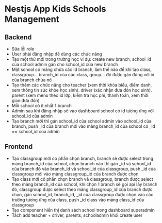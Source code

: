 # Nestjs App Kids Schools Management
## Backend
- Sửa lỗi role
- User phải đăng nhập để dùng các chức năng
- Tạo một thứ mới trong trường học ví dụ: create new branch, school_id của school admin gán cho school_id của new branch
- Một school có mảng chứa các id branch, làm thế nào để khi tạo class, classgroup... branch_id của các class, group... đó được gán đúng với id của branch chứa nó
- Tạo thêm các chức năng cho teacher (xem thời khóa biểu, điểm danh, xem thông tin sức khỏe học sinh).
 driver (xác nhận đưa đón học sinh).
 parent (xem menu theo id lớp, kiểm tra học phí, thanh toán, xem thời gian đưa đón)
- Mỗi school có ít nhất 1 branch
- Admin sau khi đăng nhập sẽ vào dashboard school có id tương ứng với school_id của admin 
- Tạo branch mới thì gán school_id của school admin vào school_id của branch, push _id của branch mới vào mảng branch_id của school có _id == school_id của admin 

## Frontend
- Tạo classgroup mới có phần chọn branch, branch sẽ được select trong mảng branch_id của school, chọn branch nào thì gán _id và school_id của branch đó vào branch_id và school_id của classgroup, push _id của classgroup mới vào mảng classgroup_id của branch được chọn
- Tạo class mới có phần chọn branch và classgroup, branch được select theo mảng branch_id của school, khi chọn 1 branch sẽ gọi api lấy branch đó, classgroup được select theo mảng classgroup_id của branch được chọn, gán school_id, branch_id, _id của classgroup được chọn vào các trường tương ứng của class, push _id class vào mảng class_id của classgroup
- Tạo component hiển thị danh sách school trong dashboard superadmin
- Tách add teacher + driver, parents, schooladmin khỏi create user